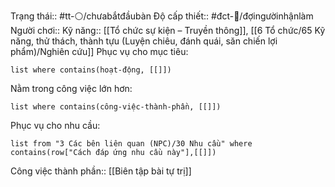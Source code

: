Trạng thái:: #tt-⚪/chưabắtđầubàn
Độ cấp thiết:: #đct-🍃/đợingườinhậnlàm 
Người chơi::
Kỹ năng:: [[Tổ chức sự kiện – Truyền thông]], [[6 Tổ chức/65 Kỹ năng, thử thách, thành tựu (Luyện chiêu, đánh quái, săn chiến lợi phẩm)/Nghiên cứu]]
Phục vụ cho mục tiêu:
```dataview
list where contains(hoạt-động, [[]])
```
Nằm trong công việc lớn hơn:
```dataview
list where contains(công-việc-thành-phần, [[]])
```
Phục vụ cho nhu cầu:
```dataview
list from "3 Các bên liên quan (NPC)/30 Nhu cầu" where contains(row["Cách đáp ứng nhu cầu này"],[[]])
```


Công việc thành phần:: [[Biên tập bài tự trị]]
